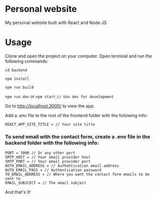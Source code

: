 # Personal website
My personal website built with React and Node JS

# Usage

Clone and open the project on your computer.
Open terminal and run the following commands:

`cd backend`

`npm install`

`npm run build`

`npm run dev` or `npm start` `// Use dev for development`

Go to [http://localhost:3000/](http://localhost:3000/) to view the app.

Add a .env file to the root of the frontend folder with the following info:

```
REACT_APP_SITE_TITLE = // Your site title
```

### To send email with the contact form, create a .env file in the backend folder with the following info:

```
PORT = 3000 // Or any other port
SMTP_HOST = // Your email provider host
SMTP_PORT = // Your email provider port
AUTH_EMAIL_ADDRESS = // Authentication email address
AUTH_EMAIL_PASS = // Authentication password
TO_EMAIL_ADDRESS = // Where you want the contact form emails to be sent to
EMAIL_SUBJCECT = // The email subject
```

And that's it!